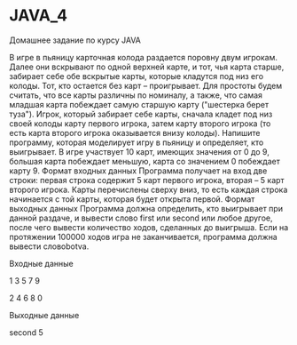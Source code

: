 # JAVA_4
Домашнее задание по курсу JAVA

В игре в пьяницу карточная колода раздается поровну двум игрокам. Далее они
вскрывают по одной верхней карте, и тот, чья карта старше, забирает себе обе вскрытые
карты, которые кладутся под низ его колоды. Тот, кто остается без карт – проигрывает.
Для простоты будем считать, что все карты различны по номиналу, а также, что самая
младшая карта побеждает самую старшую карту ("шестерка берет туза").
Игрок, который забирает себе карты, сначала кладет под низ своей колоды карту первого
игрока, затем карту второго игрока (то есть карта второго игрока оказывается внизу
колоды).
Напишите программу, которая моделирует игру в пьяницу и определяет, кто выигрывает.
В игре участвует 10 карт, имеющих значения от 0 до 9, большая карта побеждает
меньшую, карта со значением 0 побеждает карту 9.
Формат входных данных
Программа получает на вход две строки: первая строка содержит 5 карт первого игрока,
вторая – 5 карт второго игрока. Карты перечислены сверху вниз, то есть каждая строка
начинается с той карты, которая будет открыта первой.
Формат выходных данных
Программа должна определить, кто выигрывает при данной раздаче, и вывести
слово first или second или любое другое, после чего вывести количество ходов, сделанных до выигрыша.
Если на протяжении 100000 ходов игра не заканчивается, программа должна вывести
словоbotva.

Входные данные

1 3 5 7 9

2 4 6 8 0

Выходные данные

second 5

